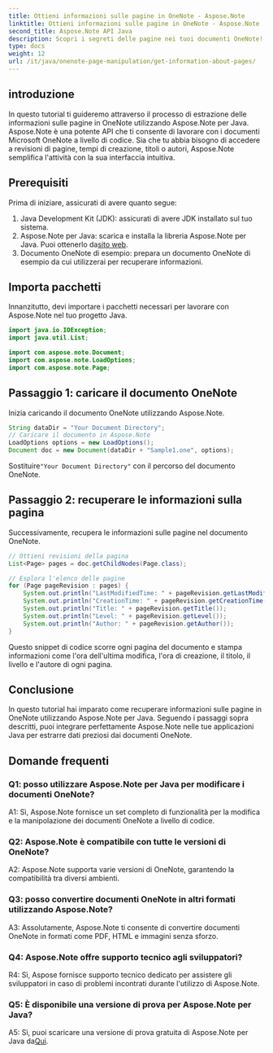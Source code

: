 ```yaml
---
title: Ottieni informazioni sulle pagine in OneNote - Aspose.Note
linktitle: Ottieni informazioni sulle pagine in OneNote - Aspose.Note
second_title: Aspose.Note API Java
description: Scopri i segreti delle pagine nei tuoi documenti OneNote! Estrai revisioni, tempi di creazione e altro con Aspose.Note. Guida passo passo e codice inclusi! #OneNote #Java #Aspose
type: docs
weight: 12
url: /it/java/onenote-page-manipulation/get-information-about-pages/
---
```

## introduzione

In questo tutorial ti guideremo attraverso il processo di estrazione delle informazioni sulle pagine in OneNote utilizzando Aspose.Note per Java. Aspose.Note è una potente API che ti consente di lavorare con i documenti Microsoft OneNote a livello di codice. Sia che tu abbia bisogno di accedere a revisioni di pagine, tempi di creazione, titoli o autori, Aspose.Note semplifica l'attività con la sua interfaccia intuitiva.

## Prerequisiti

Prima di iniziare, assicurati di avere quanto segue:

1. Java Development Kit (JDK): assicurati di avere JDK installato sul tuo sistema.
2.  Aspose.Note per Java: scarica e installa la libreria Aspose.Note per Java. Puoi ottenerlo da[sito web](https://purchase.aspose.com/buy).
3. Documento OneNote di esempio: prepara un documento OneNote di esempio da cui utilizzerai per recuperare informazioni.

## Importa pacchetti

Innanzitutto, devi importare i pacchetti necessari per lavorare con Aspose.Note nel tuo progetto Java.

```java
import java.io.IOException;
import java.util.List;

import com.aspose.note.Document;
import com.aspose.note.LoadOptions;
import com.aspose.note.Page;
```

## Passaggio 1: caricare il documento OneNote

Inizia caricando il documento OneNote utilizzando Aspose.Note.

```java
String dataDir = "Your Document Directory";
// Caricare il documento in Aspose.Note
LoadOptions options = new LoadOptions();
Document doc = new Document(dataDir + "Sample1.one", options);
```

 Sostituire`"Your Document Directory"` con il percorso del documento OneNote.

## Passaggio 2: recuperare le informazioni sulla pagina

Successivamente, recupera le informazioni sulle pagine nel documento OneNote.

```java
// Ottieni revisioni della pagina
List<Page> pages = doc.getChildNodes(Page.class);

// Esplora l'elenco delle pagine
for (Page pageRevision : pages) {
    System.out.println("LastModifiedTime: " + pageRevision.getLastModifiedTime());
    System.out.println("CreationTime: " + pageRevision.getCreationTime());
    System.out.println("Title: " + pageRevision.getTitle());
    System.out.println("Level: " + pageRevision.getLevel());
    System.out.println("Author: " + pageRevision.getAuthor());
}
```

Questo snippet di codice scorre ogni pagina del documento e stampa informazioni come l'ora dell'ultima modifica, l'ora di creazione, il titolo, il livello e l'autore di ogni pagina.

## Conclusione

In questo tutorial hai imparato come recuperare informazioni sulle pagine in OneNote utilizzando Aspose.Note per Java. Seguendo i passaggi sopra descritti, puoi integrare perfettamente Aspose.Note nelle tue applicazioni Java per estrarre dati preziosi dai documenti OneNote.

## Domande frequenti

### Q1: posso utilizzare Aspose.Note per Java per modificare i documenti OneNote?

A1: Sì, Aspose.Note fornisce un set completo di funzionalità per la modifica e la manipolazione dei documenti OneNote a livello di codice.

### Q2: Aspose.Note è compatibile con tutte le versioni di OneNote?

A2: Aspose.Note supporta varie versioni di OneNote, garantendo la compatibilità tra diversi ambienti.

### Q3: posso convertire documenti OneNote in altri formati utilizzando Aspose.Note?

A3: Assolutamente, Aspose.Note ti consente di convertire documenti OneNote in formati come PDF, HTML e immagini senza sforzo.

### Q4: Aspose.Note offre supporto tecnico agli sviluppatori?

R4: Sì, Aspose fornisce supporto tecnico dedicato per assistere gli sviluppatori in caso di problemi incontrati durante l'utilizzo di Aspose.Note.

### Q5: È disponibile una versione di prova per Aspose.Note per Java?

 A5: Sì, puoi scaricare una versione di prova gratuita di Aspose.Note per Java da[Qui](https://releases.aspose.com/).